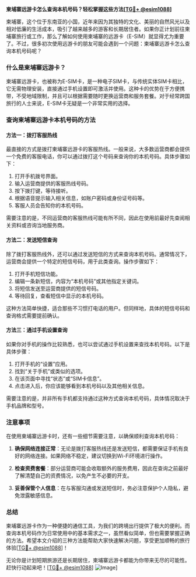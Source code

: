 **柬埔寨远游卡怎么查询本机号码？轻松掌握这些方法[[TG💪+ @esim1088](https://t.me/s/esim1088)]**

柬埔寨，这个位于东南亚的小国，近年来因为其独特的文化、美丽的自然风光以及相对低廉的生活成本，吸引了越来越多的游客和长期居住者。如果你正计划前往柬埔寨旅行或工作，那么了解如何使用柬埔寨的远游卡（E-SIM）就显得尤为重要了。不过，很多初次使用远游卡的朋友可能会遇到一个问题：柬埔寨远游卡怎么查询本机号码呢？

### 什么是柬埔寨远游卡？

柬埔寨远游卡，也被称为E-SIM卡，是一种电子SIM卡，与传统实体SIM卡相比，它无需物理安装，直接通过手机设置即可激活并使用。这种卡的优势在于方便携带，不受地域限制，并且可以根据需要随时更换运营商和服务套餐。对于经常跨国旅行的人士来说，E-SIM卡无疑是一个非常实用的选择。

### 查询柬埔寨远游卡本机号码的方法

#### 方法一：拨打客服热线

最直接的方式是拨打柬埔寨远游卡的客服热线。一般来说，大多数运营商都会提供一个免费的客服电话，你可以通过拨打这个号码来查询你的本机号码。具体步骤如下：

1. 打开手机拨号界面。
2. 输入运营商提供的客服热线号码。
3. 按下拨打键，等待接听。
4. 根据语音提示输入相关信息，如账户密码或身份证号码等。
5. 客服人员会告知你的本机号码。

需要注意的是，不同运营商的客服热线可能有所不同，因此在使用前最好先查阅相关资料或咨询当地服务商。

#### 方法二：发送短信查询

除了拨打客服热线外，还可以通过发送短信的方式来查询本机号码。通常情况下，运营商会提供一个特定的短信号码，用于此类查询。操作步骤如下：

1. 打开手机短信功能。
2. 编辑一条新短信，内容为“本机号码”或其他指定关键词。
3. 将短信发送至运营商提供的短信号码。
4. 等待回复，查看短信中显示的本机号码。

这种方法简单快捷，适合那些不习惯打电话的用户。但同样地，具体的短信号码和查询格式需要提前确认。

#### 方法三：通过手机设置查询

如果你对手机的操作比较熟悉，也可以尝试通过手机设置来查找本机号码。以下是具体步骤：

1. 打开手机的“设置”应用。
2. 找到“关于手机”或类似的选项。
3. 在该页面中寻找“状态”或“SIM卡信息”。
4. 点击进入后，你应该能够看到本机号码以及其他相关信息。

需要注意的是，并非所有手机都支持通过这种方式查询本机号码，具体情况取决于手机品牌和型号。

### 注意事项

在使用柬埔寨远游卡时，还有一些细节需要注意，以确保顺利查询本机号码：

1. **确保网络连接正常**：无论是拨打客服热线还是发送短信，都需要保证手机有良好的网络连接。如果网络不稳定，建议切换到Wi-Fi环境进行操作。
   
2. **检查资费套餐**：部分运营商可能会收取额外的服务费用，因此在查询之前最好了解清楚自己的资费情况，以免产生不必要的开支。

3. **妥善保管个人信息**：在与客服沟通或发送短信时，务必注意保护个人隐私，避免泄露敏感信息。

### 总结

柬埔寨远游卡作为一种便捷的通信工具，为我们的跨境出行提供了极大的便利。而查询本机号码作为日常使用中的基本需求之一，虽然看似简单，但也需要掌握正确的方法。希望本文介绍的三种方法能帮助大家快速解决问题，享受更加顺畅的旅行体验[[TG💪+ @esim1088](https://t.me/s/esim1088)]！

无论你是计划短期旅游还是长期居住，柬埔寨远游卡都能为你带来无尽的可能性。赶快行动起来吧！[[TG💪+ @esim1088](https://t.me/s/esim1088)] ![Image](https://i.postimg.cc/4NQfJmqS/Snipaste-2025-05-13-00-14-12.png)]